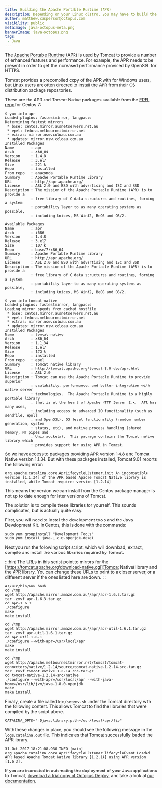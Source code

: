 ```yaml
---
title: Building the Apache Portable Runtime (APR)
description: Depending on your Linux distro, you may have to build the APR from scratch to take advantage of the higher performance of the OpenSSL library in Tomcat.
author: matthew.casperson@octopus.com
visibility: public
metaImage: java-octopus-meta.png
bannerImage: java-octopus.png
tags:
 - Java
---
```


The [Apache Portable Runtime (APR)](https://tomcat.apache.org/tomcat-9.0-doc/apr.html) is used by Tomcat to provide a number of enhanced features and performance. For example, the APR needs to be present in order to get the increased performance provided by OpenSSL for HTTPS.

Tomcat provides a precompiled copy of the APR with for Windows users, but Linux users are often directed to install the APR from their OS distribution package repositories.

These are the APR and Tomcat Native packages available from the [EPEL repo](https://fedoraproject.org/wiki/EPEL) for Centos 7:

```
$ yum info apr
Loaded plugins: fastestmirror, langpacks
Determining fastest mirrors
 * base: centos.mirror.ausnetservers.net.au
 * epel: fedora.melbourneitmirror.net
 * extras: mirror.nsw.coloau.com.au
 * updates: mirror.nsw.coloau.com.au
Installed Packages
Name        : apr
Arch        : x86_64
Version     : 1.4.8
Release     : 3.el7
Size        : 221 k
Repo        : installed
From repo   : anaconda
Summary     : Apache Portable Runtime library
URL         : http://apr.apache.org/
License     : ASL 2.0 and BSD with advertising and ISC and BSD
Description : The mission of the Apache Portable Runtime (APR) is to provide a
            : free library of C data structures and routines, forming a system
            : portability layer to as many operating systems as possible,
            : including Unices, MS Win32, BeOS and OS/2.

Available Packages
Name        : apr
Arch        : i686
Version     : 1.4.8
Release     : 3.el7
Size        : 107 k
Repo        : base/7/x86_64
Summary     : Apache Portable Runtime library
URL         : http://apr.apache.org/
License     : ASL 2.0 and BSD with advertising and ISC and BSD
Description : The mission of the Apache Portable Runtime (APR) is to provide a
            : free library of C data structures and routines, forming a system
            : portability layer to as many operating systems as possible,
            : including Unices, MS Win32, BeOS and OS/2.

$ yum info tomcat-native
Loaded plugins: fastestmirror, langpacks
Loading mirror speeds from cached hostfile
 * base: centos.mirror.ausnetservers.net.au
 * epel: fedora.melbourneitmirror.net
 * extras: mirror.nsw.coloau.com.au
 * updates: mirror.nsw.coloau.com.au
Installed Packages
Name        : tomcat-native
Arch        : x86_64
Version     : 1.1.34
Release     : 1.el7
Size        : 172 k
Repo        : installed
From repo   : epel
Summary     : Tomcat native library
URL         : http://tomcat.apache.org/tomcat-8.0-doc/apr.html
License     : ASL 2.0
Description : Tomcat can use the Apache Portable Runtime to provide superior
            : scalability, performance, and better integration with native server
            : technologies.  The Apache Portable Runtime is a highly portable library
            : that is at the heart of Apache HTTP Server 2.x.  APR has many uses,
            : including access to advanced IO functionality (such as sendfile, epoll
            : and OpenSSL), OS level functionality (random number generation, system
            : status, etc), and native process handling (shared memory, NT pipes and
            : Unix sockets).  This package contains the Tomcat native library which
            : provides support for using APR in Tomcat.
```

So we have access to packages providing APR version 1.4.8 and Tomcat Native version 1.1.34. But with these packages installed, Tomcat 9.01 reports the following error:

```
org.apache.catalina.core.AprLifecycleListener.init An incompatible version [1.1.34] of the APR based Apache Tomcat Native library is installed, while Tomcat requires version [1.2.14]
```

This means the version we can install from the Centos package manager is not up to date enough for later versions of Tomcat.

The solution is to compile these libraries for yourself. This sounds complicated, but is actually quite easy.

First, you will need to install the development tools and the Java Development Kit. In Centos, this is done with the commands:

```
sudo yum groupinstall "Development Tools"
sudo yum install java-1.8.0-openjdk-devel
```

Next you run the following script script, which will download, extract, compile and install the various libraries required by Tomcat.

:::hint
The URLs in this script point to mirrors for the [https://tomcat.apache.org/download-native.cgi](Tomcat Native) library and the [APR](https://apr.apache.org/download.cgi) library. You can change these URLs to point to a closer server, or a different server if the ones listed here are down.
:::

```
#!/usr/bin/env bash
cd /tmp
wget http://apache.mirror.amaze.com.au//apr/apr-1.6.3.tar.gz
tar -zxvf apr-1.6.3.tar.gz
cd apr-1.6.3
./configure
make
make install

cd /tmp
wget http://apache.mirror.amaze.com.au//apr/apr-util-1.6.1.tar.gz
tar -zxvf apr-util-1.6.1.tar.gz
cd apr-util-1.6.1
./configure --with-apr=/usr/local/apr
make
make install

cd /tmp
wget http://apache.melbourneitmirror.net/tomcat/tomcat-connectors/native/1.2.14/source/tomcat-native-1.2.14-src.tar.gz
tar -zxvf tomcat-native-1.2.14-src.tar.gz
cd tomcat-native-1.2.14-src/native
./configure --with-apr=/usr/local/apr --with-java-home=/usr/lib/jvm/java-1.8.0-openjdk
make
make install
```

Finally, create a file called `bin/setenv.sh` under the Tomcat directory with the following content. This allows Tomcat to find the libraries that were compiled by the script above.

```
CATALINA_OPTS="-Djava.library.path=/usr/local/apr/lib"
```

With these changes in place, you should see the following message in the `logs/catalina.out` file. This indicates that Tomcat successfully loaded the APR library.

```
31-Oct-2017 18:21:08.930 INFO [main] org.apache.catalina.core.AprLifecycleListener.lifecycleEvent Loaded APR based Apache Tomcat Native library [1.2.14] using APR version [1.6.3].
```

If you are interested in automating the deployment of your Java applications to Tomcat, [download a trial copy of Octopus Deploy](https://octopus.com/downloads), and take a look at [our documentation](https://octopus.com/docs/deploying-applications/deploy-java-applications).
